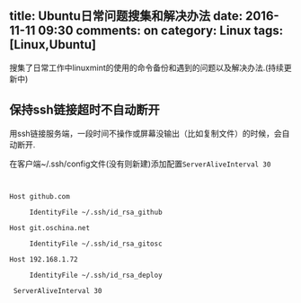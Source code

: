 title: Ubuntu日常问题搜集和解决办法
date: 2016-11-11 09:30
comments: on
category: Linux
tags: [Linux,Ubuntu]
---

搜集了日常工作中linuxmint的使用的命令备份和遇到的问题以及解决办法.(持续更新中)
<!-- more -->

## 保持ssh链接超时不自动断开

用ssh链接服务端，一段时间不操作或屏幕没输出（比如复制文件）的时候，会自动断开.

在客户端~/.ssh/config文件(没有则新建)添加配置`ServerAliveInterval 30`

```


Host github.com

     IdentityFile ~/.ssh/id_rsa_github

Host git.oschina.net

     IdentityFile ~/.ssh/id_rsa_gitosc

Host 192.168.1.72

     IdentityFile ~/.ssh/id_rsa_deploy

 ServerAliveInterval 30

```

